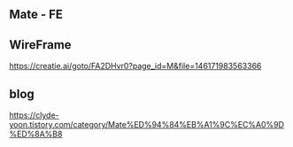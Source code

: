 ## Mate - FE 

## WireFrame
https://creatie.ai/goto/FA2DHvr0?page_id=M&file=146171983563366

## blog
https://clyde-yoon.tistory.com/category/Mate%ED%94%84%EB%A1%9C%EC%A0%9D%ED%8A%B8

